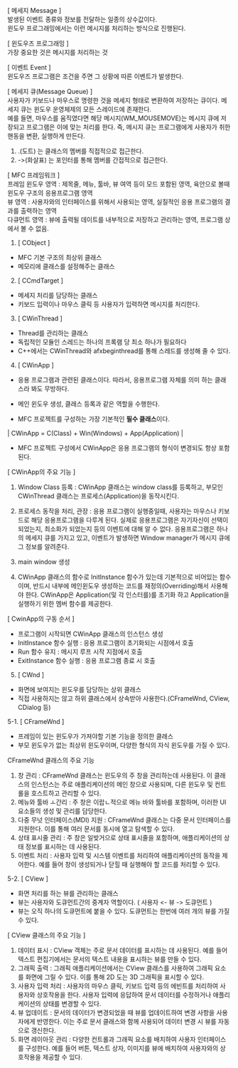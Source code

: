 [ 메세지 Message ]<br>
발생된 이벤트 종류와 정보를 전달하는 일종의 상수값이다.<br>
윈도우 프로그래밍에서는 이런 메시지를 처리하는 방식으로 진행된다.<br>

[ 윈도우즈 프로그래밍 ]<br>
가장 중요한 것은 메시지를 처리하는 것

[ 이벤트 Event ]<br>
윈도우즈 프로그램은 조건을 주면 그 상황에 따른 이벤트가 발생한다.

[ 메세지 큐(Message Queue) ]<br>
사용자가 키보드나 마우스로 명령한 것을 메세지 형태로 변환하여 저장하는 큐이다. 메세지 큐는 윈도우 운영체제의 모든 스레이드에 존재한다.<br>
예를 들면, 마우스를 움직였다면 해당 메시지(WM_MOUSEMOVE)는 메시지 큐에 저장되고 프로그램은 이에 맞는 처리를 한다. 즉, 메시지 큐는 프로그램에게 사용자가 취한 핸동을 변환, 실행하게 만든다.

1. .(도트) 는 클래스의 멤버를 직접적으로 접근한다.
2. ->(화살표) 는 포인터를 통해 멤버를 간접적으로 접근한다.

[ MFC 프레임워크 ]<br>
프레임 윈도우 영역 : 제목줄, 메뉴, 툴바, 뷰 여역 등이 모드 포함된 영역, 육안으로 볼때 윈도우 구조의 응용프로그램 영역<br>
뷰 영역 : 사용자와의 인터페이스를 위해서 사용되는 영역, 실질적인 응용 프로그램의 결과를 출력하는 영역<br>
다큐먼트 영역 : 뷰에 출력될 데이트를 내부적으로 저장하고 관리하는 영역, 프로그램 상에서 볼 수 없음.

1. [ CObject ]
- MFC 기본 구조의 최상위 클래스
- 메모리에 클래스를 설정해주는 클래스

2. [ CCmdTarget ]
- 메세지 처리를 담당하는 클래스
- 키보드 입력이나 마우스 클릭 등 사용자가 입력하면 메시지를 처리한다.

3. [ CWinThread ]
- Thread를 관리하는 클래스
- 독립적인 모듈인 스레드는 하나의 프록램 당 최소 하나가 필요하다
- C++에서는 CWinThread와 afxbeginthread를 통해 스레드를 생성해 줄 수 있다.

4. [ CWinApp ]
- 응용 프로그램과 관련된 클래스이다. 따라서, 응용프로그램 자체를 의미 하는 클래스라 봐도 무방하다.

- 메인 윈도우 생성, 클래스 등록과 같은 역할을 수행한다.

- MFC 프로젝트를 구성하는 가장 기본적인 **필수 클래스**이다.
  
| CWinApp = C(Class) + Win(Windows) + App(Application) |

- MFC 프로젝트 구성에서 CWinApp은 응용 프로그램의 형식이 변경되도 항상 포함된다.

[ CWinApp의 주요 기능 ]<br>
1. Window Class 등록 : CWinApp 클래스는 window class를 등록하고, 부모인 CWinThread 클래스는 프로세스(Application)을 동작시킨다.

2. 프로세스 동작을 처리, 관장 : 응용 프로그램이 실행중일때, 사용자는 마우스나 키보드로 해당 응용프로그램을 다루게 된다. 실제로 응용프로그램은 자기자신이 선택이 되었는지, 최소화가 되었는지 등의 이벤트에 대해 알 수 없다. 응용프로그램은 하나의 메세지 큐를 가지고 있고, 이벤트가 발생하면 Window manager가 메시지 큐에 그 정보를 알려준다.

3. main window 생성
  
4. CWinApp 클래스의 함수로 InitInstance 함수가 있는데 기본적으로 비어있는 함수이며, 반드시 내부에 메인윈도우 생성하는 코드를 재정의(Overriding)해서 사용해야 한다. CWinApp은 Application(및 각 인스터를)를 초기화 하고 Application을 실행하기 위한 멤버 함수를 제공한다.

[ CwinApp의 구동 순서 ]<br>
* 프로그램이 시작되면 CWinApp 클래스의 인스턴스 생성
* InitInstance 함수 실행 : 응용 프로그램이 초기화되는 시점에서 호출
* Run 함수 유지 : 메시지 루프 시작 지점에서 호출
* ExitInstance 함수 실행 : 응용 프로그램 종료 시 호출

5. [ CWnd ]
- 화면에 보여지는 윈도우를 담당하는 상위 클래스
- 직접 사용하지는 않고 하위 클래스에서 상속받아 사용한다.(CFrameWnd, CView, CDialog 등)

5-1. [ CFrameWnd ]
- 프레임이 있는 윈도우가 가져야할 기본 기능을 정의한 클래스
- 부모 윈도우가 없는 최상위 윈도우이며, 다양한 형식의 자식 윈도우를 가질 수 있다.

CFrameWnd 클래스의 주요 기능
1. 창 관리 : CFrameWnd 클래스는 윈도우의 주 창을 관리하는데 사용된다. 이 클래스의 인스턴스는 주로 애플리케이션의 메인 창으로 사용되며, 다른 윈도우 및 컨트롤을 호스트하고 관리할 수 있다.
2. 메뉴와 툴바 ㅗ간리 : 주 창은 이랍ㄴ적으로 메뉴 바와 툴바를 포함하며, 이러한 UI 요소들의 생성 및 관리를 담당한다.
3. 다중 무넛 인터페이스(MDI) 지원 : CFrameWnd 클래스는 다중 문서 인터페이스를 지원한다. 이를 통해 여러 문서를 동시에 열고 탐색할 수 있다.
4. 상태 표시줄 관리 : 주 창은 일밪거으로 상태 표시줄을 포함하며, 애플리케이션의 상태 정보를 표시하는 데 사용된다.
5. 이벤트 처리 : 사용자 입력 및 시스템 이벤트를 처리하여 애플리케이션의 동작을 제어한다. 예를 들어 창이 생성되거나 닫힐 때 실행해야 할 코드를 처리할 수 있다.

5-2. [ CView ]
- 화면 처리를 하는 뷰를 관리하는 클래스
- 뷰는 사용자와 도큐먼트간의 중계자 역할이다. ( 사용자 <- 뷰 -> 도큐먼트 )
- 뷰는 오직 하나의 도큐먼트에 붙을 수 있다. 도큐먼트는 한번에 여러 개의 뷰를 가질 수 있다.

[ CView 클래스의 주요 기능 ]
1. 데이터 표시 : CView 객체는 주로 문서 데이터를 표시하는 데 사용된다. 예를 들어 텍스트 편집기에서는 문서의 텍스트 내용을 표시하는 뷰를 만들 수 있다.
2. 그래픽 출력 : 그래픽 애플리케이션에서는 CView 클래스를 사용하여 그래픽 요소를 화면에 그릴 수 있다. 이를 통해 2D 도는 3D 그래픽을 표시할 수 있다.
3. 사용자 입력 처리 : 사용자의 마우스 클릭, 키보드 입력 등의 에빈트를 처리하여 사용자와 상호작용을 한다. 사용자 입력에 응답하여 문서 데이터를 수정하거나 애플리케이션의 상태를 변경할 수 있다.
4. 뷰 업데이트 : 문서의 데이터가 변경되었을 때 뷰를 업데이트하여 변경 사항을 사용자에게 반영한다. 이는 주로 문서 클래스와 함께 사용되어 데이터 변경 시 뷰를 자동으로 갱신한다.
5. 화면 레이아웃 관리 : 다양한 컨트롤과 그래픽 요소를 배치하여 사용자 인터페이스를 구성한다. 예를 들어 버튼, 텍스트 상자, 이미지를 뷰에 배치하여 사용자와의 상호작용을 제공할 수 있다.
